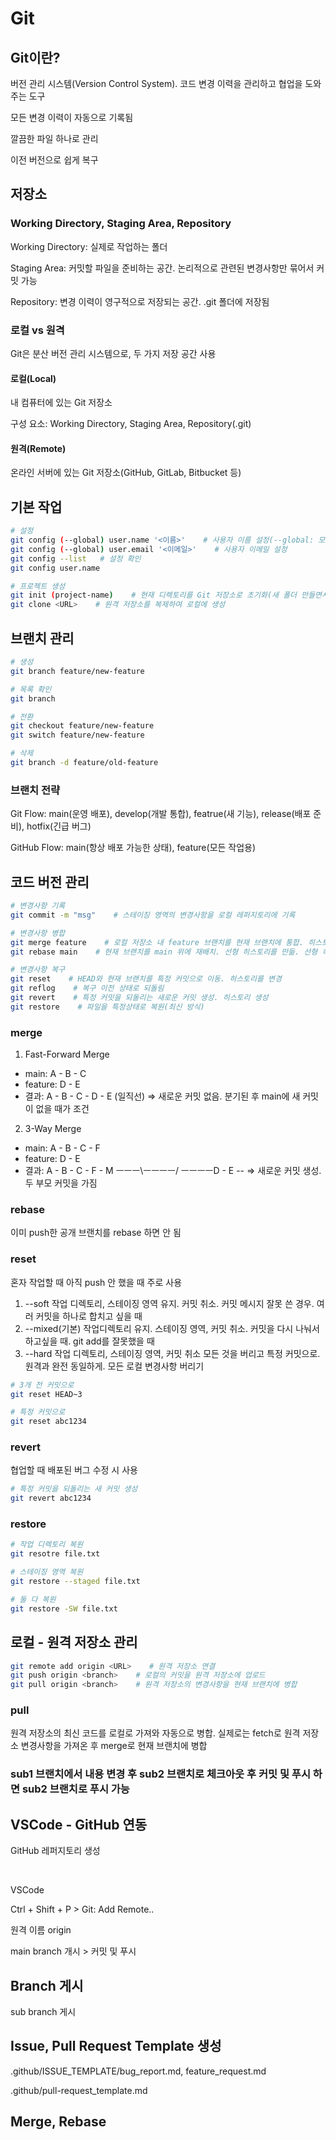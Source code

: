 # Git

## Git이란?

버전 관리 시스템(Version Control System). 코드 변경 이력을 관리하고 협업을 도와주는 도구

모든 변경 이력이 자동으로 기록됨

깔끔한 파일 하나로 관리

이전 버전으로 쉽게 복구

## 저장소

### Working Directory, Staging Area, Repository

Working Directory: 실제로 작업하는 폴더

Staging Area: 커밋할 파일을 준비하는 공간. 논리적으로 관련된 변경사항만 묶어서 커밋 가능

Repository: 변경 이력이 영구적으로 저장되는 공간. .git 폴더에 저장됨

### 로컬 vs 원격

Git은 분산 버전 관리 시스템으로, 두 가지 저장 공간 사용

#### 로컬(Local)

내 컴퓨터에 있는 Git 저장소

구성 요소: Working Directory, Staging Area, Repository(.git)

#### 원격(Remote)

온라인 서버에 있는 Git 저장소(GitHub, GitLab, Bitbucket 등)

## 기본 작업

```bash
# 설정
git config (--global) user.name '<이름>'    # 사용자 이름 설정(--global: 모든 프로젝트에 적용)
git config (--global) user.email '<이메일>'    # 사용자 이메일 설정
git config --list   # 설정 확인
git config user.name

# 프로젝트 생성
git init (project-name)    # 현재 디렉토리를 Git 저장소로 초기화(새 폴더 만들면서 초기화)
git clone <URL>    # 원격 저장소를 복제하여 로컬에 생성
```

## 브랜치 관리

```bash
# 생성
git branch feature/new-feature

# 목록 확인
git branch

# 전환
git checkout feature/new-feature
git switch feature/new-feature

# 삭제
git branch -d feature/old-feature
```

### 브랜치 전략

Git Flow: main(운영 배포), develop(개발 통합), featrue(새 기능), release(배포 준비), hotfix(긴급 버그)

GitHub Flow: main(항상 배포 가능한 상태), feature(모든 작업용)

## 코드 버전 관리

```bash
# 변경사항 기록
git commit -m "msg"    # 스테이징 영역의 변경사항을 로컬 레퍼지토리에 기록

# 변경사항 병합
git merge feature    # 로컬 저장소 내 feature 브랜치를 현재 브랜치에 통합. 히스토리 보존
git rebase main    # 현재 브랜치를 main 위에 재배치. 선형 히스토리를 만듦. 선형 히스토리

# 변경사항 복구
git reset    # HEAD와 현재 브랜치를 특정 커밋으로 이동. 히스토리를 변경
git reflog    # 복구 이전 상태로 되돌림
git revert    # 특정 커밋을 되돌리는 새로운 커밋 생성. 히스토리 생성
git restore    # 파일을 특정상태로 복원(최신 방식)
```

### merge

1. Fast-Forward Merge

- main: A - B - C
- feature: D - E
- 결과: A - B - C - D - E (일직선)
  => 새로운 커밋 없음. 분기된 후 main에 새 커밋이 없을 때가 조건

2. 3-Way Merge

- main: A - B - C - F
- feature: D - E
- 결과:
  A - B - C - F - M
  ㅡㅡㅡ\ㅡㅡㅡㅡ/
  ㅡㅡㅡㅡD - E --
  => 새로운 커밋 생성. 두 부모 커밋을 가짐

### rebase

이미 push한 공개 브랜치를 rebase 하면 안 됨

### reset

혼자 작업할 때 아직 push 안 했을 때 주로 사용

1. --soft
   작업 디렉토리, 스테이징 영역 유지. 커밋 취소.
   커밋 메시지 잘못 쓴 경우. 여러 커밋을 하나로 합치고 싶을 때
2. --mixed(기본)
   작업디렉토리 유지. 스테이징 영역, 커밋 취소.
   커밋을 다시 나눠서 하고싶을 때. git add를 잘못했을 때
3. --hard
   작업 디렉토리, 스테이징 영역, 커밋 취소
   모든 것을 버리고 특정 커밋으로. 원격과 완전 동일하게. 모든 로컬 변경사항 버리기

```bash
# 3개 전 커밋으로
git reset HEAD~3

# 특정 커밋으로
git reset abc1234
```

### revert

협업할 때 배포된 버그 수정 시 사용

```bash
# 특정 커밋을 되돌리는 새 커밋 생성
git revert abc1234
```

### restore

```bash
# 작업 디렉토리 복원
git resotre file.txt

# 스테이징 영역 복원
git restore --staged file.txt

# 둘 다 복원
git restore -SW file.txt
```

## 로컬 - 원격 저장소 관리

```bash
git remote add origin <URL>    # 원격 저장소 연결
git push origin <branch>    # 로컬의 커밋을 원격 저장소에 업로드
git pull origin <branch>    # 원격 저장소의 변경사항을 현재 브랜치에 병합
```

### pull

원격 저장소의 최신 코드를 로컬로 가져와 자동으로 병합. 실제로는 fetch로 원격 저장소 변경사항을 가져온 후 merge로 현재 브랜치에 병합

### sub1 브랜치에서 내용 변경 후 sub2 브랜치로 체크아웃 후 커밋 및 푸시 하면 sub2 브랜치로 푸시 가능

## VSCode - GitHub 연동

GitHub 레퍼지토리 생성

<br>

VSCode

Ctrl + Shift + P > Git: Add Remote..

원격 이름 origin

main branch 개시 > 커밋 및 푸시

## Branch 게시

sub branch 게시

## Issue, Pull Request Template 생성

.github/ISSUE_TEMPLATE/bug_report.md, feature_request.md

.github/pull-request_template.md

## Merge, Rebase
